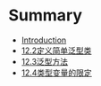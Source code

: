 # Summary

* [Introduction](README.md)
* [12.2定义简单泛型类](chapter1.md)
* [12.3泛型方法](123fan-xing-fang-fa.md)
* [12.4类型变量的限定](124lei-xing-bian-liang-de-xian-ding.md)

